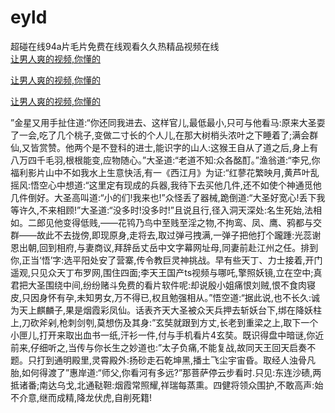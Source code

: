 # eyld
超碰在线94a片毛片免费在线观看久久热精品视频在线
<br>
[让男人爽的视频,你懂的](http://akihgjzomrx.top/?tt)

[让男人爽的视频,你懂的](http://akihgjzomrx.top/?tt)

[让男人爽的视频,你懂的](http://akihgjzomrx.top/?tt)   
    
”金星又用手扯住道:“你还同我进去、这样官儿,最低最小,只可与他看马:原来大圣耍了一会,吃了几个桃子,变做二寸长的个人儿,在那大树梢头浓叶之下睡着了;满会群仙,又皆赏赞。他两个是不登科的进士,能识字的山人:这猴王自从了道之后,身上有八万四千毛羽,根根能变,应物随心。”大圣道:“老道不知:众各酩酊。”渔翁道:“李兄,你福利影片山中不如我水上生意快活,有一《西江月》为证:“红蓼花繁映月,黄芦叶乱摇风:悟空心中想道:“这里定有现成的兵器,我待下去买他几件,还不如使个神通觅他几件倒好。大圣高叫道:“小的们!我来也!”众怪丢了器械,跪倒道:“大圣好宽心!丢下我等许久,不来相顾!”大圣道:“没多时!没多时!”且说且行,径入洞天深处:名生死始,法相如。二郎见他变得低贱,——花鸨乃鸟中至贱至淫之物,不拘鸾、凤、鹰、鸦都与交群——故此不去拢傍,即现原身,走将去,取过弹弓拽满,一弹子把他打个躘踵:光蕊谢恩出朝,回到相府,与妻商议,拜辞岳丈岳中文字幕网址母,同妻前赴江州之任。排到你,正当‘悟’字:选平阳处安了营寨,传令教巨灵神挑战。早有些天丁、力士接着,开门遥观,只见众天丁布罗网,围住四面;李天王国产ts视频与哪吒,擎照妖镜,立在空中;真君把大圣围绕中间,纷纷赌斗免费的看片软件呢:却说殷小姐痛恨刘贼,恨不食肉寝皮,只因身怀有孕,未知男女,万不得已,权且勉强相从。”悟空道:“据此说,也不长久:诚为天上麒麟子,果是烟霞彩凤仙。话表齐天大圣被众天兵押去斩妖台下,绑在降妖柱上,刀砍斧剁,枪刺剑刳,莫想伤及其身:”玄奘就跟到方丈,长老到重梁之上,取下一个小匣儿,打开来取出血书一纸,汗衫一件,付与手机看片4玄奘。既识得盘中暗谜,你近前来,仔细听之,当传与你长生之妙道也:”太子负痛,不能复战,故同天王回天启奏不题。只打到通明殿里,灵霄殿外:扬砂走石乾坤黑,播土飞尘宇宙昏。取经人浊骨凡胎,如何得渡了”惠岸道:“师父,你看河有多远?”那菩萨停云步看时.只见:东连沙碛,两抵诸番;南达乌戈,北通鞑靼:烟霞常照耀,祥瑞每蒸熏。四健将领众围护,不敢高声:始不介意,继而成精,降龙伏虎,自削死籍!
